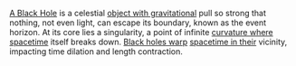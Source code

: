 
[A Black Hole](1/2/3/3/1/2/.Black%20Hole) is a celestial [object with gravitational](1/2/1/3/1/1/2/2/1/.Gravitational) pull so strong that nothing, not even light, can escape its boundary, known as the event horizon. At its core lies a singularity, a point of infinite [curvature where spacetime](1/1/3/1/1/3/2/3/2/3/.Curvature) itself breaks down. [Black holes warp](1/2/3/3/1/2/.Black%20Hole) [spacetime in their](1/2/3/.Space-Time) vicinity, impacting time dilation and length contraction.

